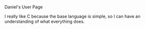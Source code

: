 Daniel's User Page

I really like C because the base language is simple, so I can have an understanding of what everything does.